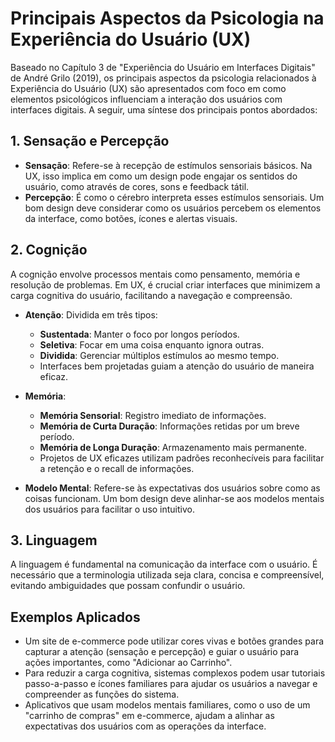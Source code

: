 # Principais Aspectos da Psicologia na Experiência do Usuário (UX)

Baseado no Capítulo 3 de "Experiência do Usuário em Interfaces Digitais" de André Grilo (2019), os principais aspectos da psicologia relacionados à Experiência do Usuário (UX) são apresentados com foco em como elementos psicológicos influenciam a interação dos usuários com interfaces digitais. A seguir, uma síntese dos principais pontos abordados:

## 1. Sensação e Percepção

- **Sensação**: Refere-se à recepção de estímulos sensoriais básicos. Na UX, isso implica em como um design pode engajar os sentidos do usuário, como através de cores, sons e feedback tátil.
- **Percepção**: É como o cérebro interpreta esses estímulos sensoriais. Um bom design deve considerar como os usuários percebem os elementos da interface, como botões, ícones e alertas visuais.

## 2. Cognição

A cognição envolve processos mentais como pensamento, memória e resolução de problemas. Em UX, é crucial criar interfaces que minimizem a carga cognitiva do usuário, facilitando a navegação e compreensão.

- **Atenção**: Dividida em três tipos:
  - **Sustentada**: Manter o foco por longos períodos.
  - **Seletiva**: Focar em uma coisa enquanto ignora outras.
  - **Dividida**: Gerenciar múltiplos estímulos ao mesmo tempo.
  - Interfaces bem projetadas guiam a atenção do usuário de maneira eficaz.

- **Memória**:
  - **Memória Sensorial**: Registro imediato de informações.
  - **Memória de Curta Duração**: Informações retidas por um breve período.
  - **Memória de Longa Duração**: Armazenamento mais permanente.
  - Projetos de UX eficazes utilizam padrões reconhecíveis para facilitar a retenção e o recall de informações.

- **Modelo Mental**: Refere-se às expectativas dos usuários sobre como as coisas funcionam. Um bom design deve alinhar-se aos modelos mentais dos usuários para facilitar o uso intuitivo.

## 3. Linguagem

A linguagem é fundamental na comunicação da interface com o usuário. É necessário que a terminologia utilizada seja clara, concisa e compreensível, evitando ambiguidades que possam confundir o usuário.

## Exemplos Aplicados

- Um site de e-commerce pode utilizar cores vivas e botões grandes para capturar a atenção (sensação e percepção) e guiar o usuário para ações importantes, como "Adicionar ao Carrinho".
- Para reduzir a carga cognitiva, sistemas complexos podem usar tutoriais passo-a-passo e ícones familiares para ajudar os usuários a navegar e compreender as funções do sistema.
- Aplicativos que usam modelos mentais familiares, como o uso de um "carrinho de compras" em e-commerce, ajudam a alinhar as expectativas dos usuários com as operações da interface.
